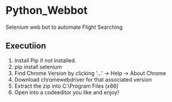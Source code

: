 # Python_Webbot
Selenium web bot to automate Flight Searching

## Executiion
1. Install Pip if not installed.
2. pip install selenium
3. Find Chrome Version by clicking '...' -> Help -> About Chrome
4. Download chromewebdriver for that associated version
5. Extract the zip into C:\Program Files (x86)
6. Open into a codeeditor you like and enjoy!


